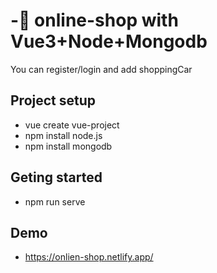 # -:star2: online-shop with Vue3+Node+Mongodb

You can register/login and add shoppingCar

## Project setup

- vue create vue-project
- npm install node.js
- npm install mongodb

## Geting started

- npm run serve

## Demo

- https://onlien-shop.netlify.app/
